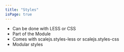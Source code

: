 ```yaml
---
title: "Styles"
isPage: true
---
```


* Can be done with LESS or CSS
* Part of the Module
* Comes with scalejs.styles-less or scalejs.styles-css
* Modular styles